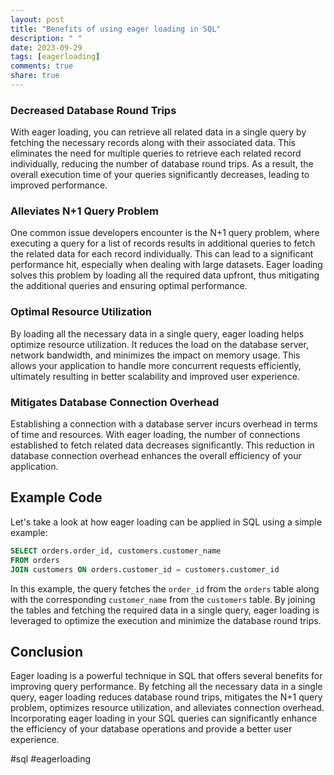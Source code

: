 ```yaml
---
layout: post
title: "Benefits of using eager loading in SQL"
description: " "
date: 2023-09-29
tags: [eagerloading]
comments: true
share: true
---
```


### Decreased Database Round Trips

With eager loading, you can retrieve all related data in a single query by fetching the necessary records along with their associated data. This eliminates the need for multiple queries to retrieve each related record individually, reducing the number of database round trips. As a result, the overall execution time of your queries significantly decreases, leading to improved performance.

### Alleviates N+1 Query Problem

One common issue developers encounter is the N+1 query problem, where executing a query for a list of records results in additional queries to fetch the related data for each record individually. This can lead to a significant performance hit, especially when dealing with large datasets. Eager loading solves this problem by loading all the required data upfront, thus mitigating the additional queries and ensuring optimal performance.

### Optimal Resource Utilization

By loading all the necessary data in a single query, eager loading helps optimize resource utilization. It reduces the load on the database server, network bandwidth, and minimizes the impact on memory usage. This allows your application to handle more concurrent requests efficiently, ultimately resulting in better scalability and improved user experience.

### Mitigates Database Connection Overhead

Establishing a connection with a database server incurs overhead in terms of time and resources. With eager loading, the number of connections established to fetch related data decreases significantly. This reduction in database connection overhead enhances the overall efficiency of your application.

## Example Code

Let's take a look at how eager loading can be applied in SQL using a simple example:

```sql
SELECT orders.order_id, customers.customer_name
FROM orders
JOIN customers ON orders.customer_id = customers.customer_id
```

In this example, the query fetches the `order_id` from the `orders` table along with the corresponding `customer_name` from the `customers` table. By joining the tables and fetching the required data in a single query, eager loading is leveraged to optimize the execution and minimize the database round trips.

## Conclusion

Eager loading is a powerful technique in SQL that offers several benefits for improving query performance. By fetching all the necessary data in a single query, eager loading reduces database round trips, mitigates the N+1 query problem, optimizes resource utilization, and alleviates connection overhead. Incorporating eager loading in your SQL queries can significantly enhance the efficiency of your database operations and provide a better user experience.

#sql #eagerloading